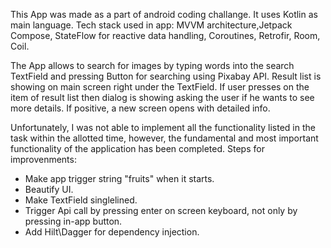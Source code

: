 This App was made as a part of android coding challange.
It uses Kotlin as main language.
Tech stack used in app: MVVM architecture,Jetpack Compose, StateFlow for reactive data handling, Coroutines, Retrofir, Room, Coil.

The App allows to search for images by typing words into the search TextField and pressing Button for searching using Pixabay API. 
Result list is showing on main screen right under the TextField.
If user presses on the item of result list then dialog is showing asking the user if he wants to see more details. If positive, a new screen opens with detailed info.

Unfortunately, I was not able to implement all the functionality listed in the task within the allotted time, however, the fundamental and most important functionality of the application has been completed.
Steps for improvenments:
- Make app trigger string "fruits" when it starts.
- Beautify UI.
- Make TextField singlelined.
- Trigger Api call by pressing enter on screen keyboard, not only by pressing in-app button.
- Add Hilt\Dagger for dependency injection.
